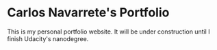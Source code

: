 # Carlos Navarrete's Portfolio
This is my personal portfolio website. It will be under construction until I finish Udacity's nanodegree.
